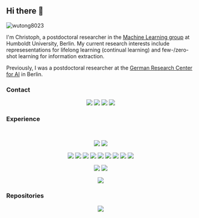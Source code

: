 ## Hi there 👋
<p align="left"> <img src="https://komarev.com/ghpvc/?username=wutong8023" alt="wutong8023" /> </p>

I'm Christoph, a postdoctoral researcher in the [Machine Learning group](https://www.informatik.hu-berlin.de/en/forschung-en/gebiete/ml-en/ml) at Humboldt University, Berlin. My current research interests include represesentations for lifelong learning (continual learning) and few-/zero-shot learning for information extraction.

Previously, I was a postdoctoral researcher at the [German Research Center for AI](https://www.dfki.de/en/web/research/research-departments/speech-and-language-technology/) in Berlin.

### Contact

<p align="center">
<!-- 2bc2d3 -->
<a href="https://wutong8023.github.io"><img src="https://img.shields.io/badge/-website-089400?style=for-the-badge&logo=Microsoft-Edge&logoColor=white" /></a>
<a href="mailto:christoph [dot] [lastname] [at] posteo.de"><img src="https://img.shields.io/badge/Email-ad4c35?style=for-the-badge&logo=Gmail&logoColor=white" /></a>
<a href="https://linkedin.com/in/wutong8023"><img src="https://img.shields.io/badge/linkedin-000e20.svg?&style=for-the-badge&logo=linkedin&logoColor=white"/></a>
<a href="https://scholar.google.de/citations?user=JiJIrfwAAAAJ=en"><img src="https://img.shields.io/badge/scholar-0076b2.svg?&style=for-the-badge&logo=google-scholar&logoColor=white" /></a>
</p>

### Experience

<br/>

<!--
<span align="center">
  <img src="https://github-readme-linkedin.vercel.app/experience?username=wutong8023&limit=2" width="400" height="300" />
  <img src="https://github-readme-linkedin.vercel.app/education?username=wutong8023&limit=2" width="400" height="300" />
</span >
-->

<p align="center">
  <img src="https://img.shields.io/badge/python-e2683c.svg?&style=for-the-badge&logo=python&logoColor=white"/>
  <img src="https://img.shields.io/badge/java-e2683c.svg?&style=for-the-badge&logo=java&logoColor=white" />
</p>
 
<p align="center">
  <img src="https://img.shields.io/badge/pytorch-f9ab00.svg?&style=for-the-badge&logo=PyTorch&logoColor=white" />
  <img src="https://img.shields.io/badge/tensorflow-f9ab00.svg?&style=for-the-badge&logo=TensorFlow&logoColor=white" />
  <img src="https://img.shields.io/badge/numpy-f9ab00.svg?&style=for-the-badge&logo=NumPy&logoColor=white" />
  <img src="https://img.shields.io/badge/scipy-f9ab00.svg?&style=for-the-badge&logo=scipy&logoColor=white" />
  <img src="https://img.shields.io/badge/scikit%20learn-f9ab00.svg?&style=for-the-badge&logo=scikitlearn&logoColor=white" />
  <img src="https://img.shields.io/badge/pandas-f9ab00.svg?&style=for-the-badge&logo=pandas&logoColor=white" />
  <img src="https://img.shields.io/badge/allennlp-f9ab00.svg?&style=for-the-badge&logo=allennlp&logoColor=white" />
  <img src="https://img.shields.io/badge/spacy-f9ab00.svg?&style=for-the-badge&logo=spacy&logoColor=white" />
  <img src="https://img.shields.io/badge/stanfordnlp-f9ab00.svg?&style=for-the-badge&logo=stanfordnlp&logoColor=white" />
</p>

<p align="center">
  <img src="https://img.shields.io/badge/docker-a9c45e.svg?&style=for-the-badge&logo=docker&logoColor=white"/>
  <img src="https://img.shields.io/badge/elasticsearch-a9c45e.svg?&style=for-the-badge&logo=elasticsearch&logoColor=white"/>
</p>

<p align="center">
  <a align="center" href="https://github.com/wutong8023/github-readme-stats">
     <img src="https://github-readme-stats.vercel.app/api?username=wutong8023&count_private=true&show_icons=true"/>
  </a>
</p>

### Repositories

<p align="center">
  <a align="center" href="https://github.com/wutong8023/CoLL">
     <img src="https://github-readme-stats.vercel.app/api/pin/?username=wutong8023&repo=CoLL&show_owner=true"/>
  </a>
</p>
